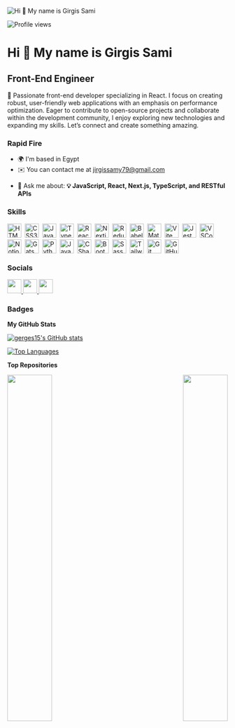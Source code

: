 ![Hi 👋 My name is Girgis Sami](https://www.cloudtransformation.com.sg/wp-content/uploads/2018/08/banner-softwaredev.jpg)

![Profile views](https://komarev.com/ghpvc/?username=gerges15&label=Profile%20views&color=0e75b6&style=flat)


<div id="toc">
  <ul align="left" style="list-style: none">
    <summary>
      <h1>
         Hi 👋 My name is Girgis Sami
      </h1>
    </summary>
  </ul>
</div>

Front-End Engineer
-------------------

🚀 Passionate front-end developer specializing in React. I focus on creating robust, user-friendly web applications with an emphasis on performance optimization. Eager to contribute to open-source projects and collaborate within the development community, I enjoy exploring new technologies and expanding my skills.
Let’s connect and create something amazing.

### Rapid Fire

* 🌍  I'm based in Egypt
* ✉️  You can contact me at [jirgissamy79@gmail.com](mailto:jirgissamy78@gmail.com)
- 💬 Ask me about: **💡 JavaScript, React, Next.js, TypeScript, and RESTful APIs**

### Skills

<div style="display: flex; flex-wrap: wrap; gap: 4px; justify-content: left;"><img src="https://cdn.jsdelivr.net/gh/devicons/devicon@latest/icons/html5/html5-original-wordmark.svg" height="32" alt="HTML5" style="margin-right: 4px"> <img src="https://cdn.jsdelivr.net/gh/devicons/devicon@latest/icons/css3/css3-original-wordmark.svg" height="32" alt="CSS3" style="margin-right: 4px"> <img src="https://skillicons.dev/icons?i=javascript" height="32" alt="JavaScript" style="margin-right: 4px"> <img src="https://skillicons.dev/icons?i=typescript" height="32" alt="TypeScript" style="margin-right: 4px"> <img src="https://skillicons.dev/icons?i=react" height="32" alt="React" style="margin-right: 4px"> <img src="https://skillicons.dev/icons?i=nextjs" height="32" alt="Nextjs" style="margin-right: 4px"> <img src="https://skillicons.dev/icons?i=redux" height="32" alt="Redux" style="margin-right: 4px"> <img src="https://skillicons.dev/icons?i=babel" height="32" alt="Babel" style="margin-right: 4px"> <img src="https://skillicons.dev/icons?i=materialui" height="32" alt="Material UI" style="margin-right: 4px"> <img src="https://skillicons.dev/icons?i=vite" height="32" alt="Vite" style="margin-right: 4px"> <img src="https://skillicons.dev/icons?i=jest" height="32" alt="Jest" style="margin-right: 4px"> <img src="https://skillicons.dev/icons?i=vscode" height="32" alt="VSCode" style="margin-right: 4px"> <img src="https://skillicons.dev/icons?i=notion" height="32" alt="Notion" style="margin-right: 4px"> <img src="https://skillicons.dev/icons?i=gatsby" height="32" alt="Gatsby" style="margin-right: 4px"> <img src="https://skillicons.dev/icons?i=python" height="32" alt="Python" style="margin-right: 4px"> <img src="https://skillicons.dev/icons?i=java" height="32" alt="Java" style="margin-right: 4px"> <img src="https://skillicons.dev/icons?i=cs" height="32" alt="CSharp" style="margin-right: 4px"> <img src="https://skillicons.dev/icons?i=bootstrap" height="32" alt="Bootstrap" style="margin-right: 4px"> <img src="https://skillicons.dev/icons?i=sass" height="32" alt="Sass" style="margin-right: 4px"> <img src="https://skillicons.dev/icons?i=tailwind" height="32" alt="Tailwind CSS" style="margin-right: 4px"> <img src="https://cdn.jsdelivr.net/gh/devicons/devicon/icons/git/git-original.svg" height="32" alt="Git" style="margin-right: 4px"> <img src="https://cdn.jsdelivr.net/gh/devicons/devicon/icons/github/github-original.svg" height="32" alt="GitHub" style="margin-right: 4px"> </div>

### Socials
<p align="left"> <a href="https://www.github.com/gerges15" target="_blank" rel="noreferrer"> <picture> <source media="(prefers-color-scheme: dark)" srcset="https://raw.githubusercontent.com/danielcranney/readme-generator/main/public/icons/socials/github-dark.svg" /> <source media="(prefers-color-scheme: light)" srcset="https://raw.githubusercontent.com/danielcranney/readme-generator/main/public/icons/socials/github.svg" /> <img src="https://raw.githubusercontent.com/danielcranney/readme-generator/main/public/icons/socials/github.svg" width="32" height="32" /> </picture> </a> <a href="https://www.linkedin.com/in/girgis-sami" target="_blank" rel="noreferrer"> <picture> <source media="(prefers-color-scheme: dark)" srcset="https://raw.githubusercontent.com/danielcranney/readme-generator/main/public/icons/socials/linkedin-dark.svg" /> <source media="(prefers-color-scheme: light)" srcset="https://raw.githubusercontent.com/danielcranney/readme-generator/main/public/icons/socials/linkedin.svg" /> <img src="https://raw.githubusercontent.com/danielcranney/readme-generator/main/public/icons/socials/linkedin.svg" width="32" height="32" /> </picture> </a> <a href="https://www.x.com/girgis_sami" target="_blank" rel="noreferrer"> <picture> <source media="(prefers-color-scheme: dark)" srcset="https://raw.githubusercontent.com/danielcranney/readme-generator/main/public/icons/socials/twitter-dark.svg" /> <source media="(prefers-color-scheme: light)" srcset="https://raw.githubusercontent.com/danielcranney/readme-generator/main/public/icons/socials/twitter.svg" /> <img src="https://raw.githubusercontent.com/danielcranney/readme-generator/main/public/icons/socials/twitter.svg" width="32" height="32" /> </picture> </a></p>



### Badges

<b>My GitHub Stats</b>

<a href="http://www.github.com/gerges15"><img src="https://github-readme-stats.vercel.app/api?username=gerges15&show_icons=true&hide=&count_private=true&title_color=0891b2&text_color=ffffff&icon_color=ec4899&bg_color=0f172a&hide_border=true&show_icons=true" alt="gerges15's GitHub stats" /></a>

<a href="https://github.com/gerges15" align="left"><img src="https://github-readme-stats.vercel.app/api/top-langs/?username=gerges15&langs_count=10&title_color=0891b2&text_color=ffffff&icon_color=ec4899&bg_color=0f172a&hide_border=true&locale=en&custom_title=Top%20%Languages" alt="Top Languages" /></a>

<b>Top Repositories</b>

<div width="100%" align="center"><a href="https://github.com/gerges15/Bankist" align="left"><img align="left" width="45%" src="https://github-readme-stats.vercel.app/api/pin/?username=gerges15&repo=Bankist&title_color=0891b2&text_color=ffffff&icon_color=ec4899&bg_color=0f172a&hide_border=true&locale=en" /></a><a href="https://github.com/gerges15/todo-list" align="right"><img align="right" width="45%" src="https://github-readme-stats.vercel.app/api/pin/?username=gerges15&repo=todo-list&title_color=0891b2&text_color=ffffff&icon_color=ec4899&bg_color=0f172a&hide_border=true&locale=en" /></a></div><br /><br /><br /><br /><br /><br /><br />


